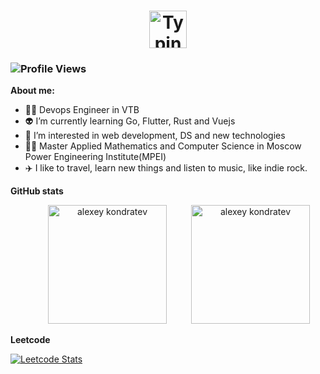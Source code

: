 <div align="center"><h1><a href="https://git.io/typing-svg"><img src="https://readme-typing-svg.herokuapp.com?font=Fira+Code&pause=900&color=1D56F7&width=335&lines=Hi!+I'm+Alexey+Kondratev" height=60  alt="Typing SVG" /></a>
 </h1>
<h3 align="left"><img src="https://komarev.com/ghpvc/?username=samarec1812" alt="Profile Views"></h3>
</div>

 
**About me:**

- 👨‍💻 Devops Engineer in VTB
- 👽 I’m currently learning Go, Flutter, Rust and Vuejs
- 🤔 I’m interested in web development, DS and new technologies
- 🧑‍🎓 Master Applied Mathematics and Computer Science in Moscow Power Engineering Institute(MPEI)
- ✈️ I like to travel, learn new things and listen to music, like indie rock.



**GitHub stats**
<p align="center"><img height=190 src="https://github-readme-stats.vercel.app/api?username=samarec1812&show_icons=true&theme=radical&count_private=true&include_all_commits=true" alt="alexey kondratev" hspace="35"/> <img height=190 src="https://github-readme-stats.vercel.app/api/top-langs/?username=samarec1812&count_private=true&langs_count=10&theme=radical&layout=compact&include_all_commits=true&hide=HTML,CSS,TypeScript,Kotlin,c%2B%2B" alt="alexey kondratev" /></p>



**Leetcode**

[![Leetcode Stats](https://leetcard.jacoblin.cool/samarec1812?ext=activity)](https://leetcode.com/samarec1812)

